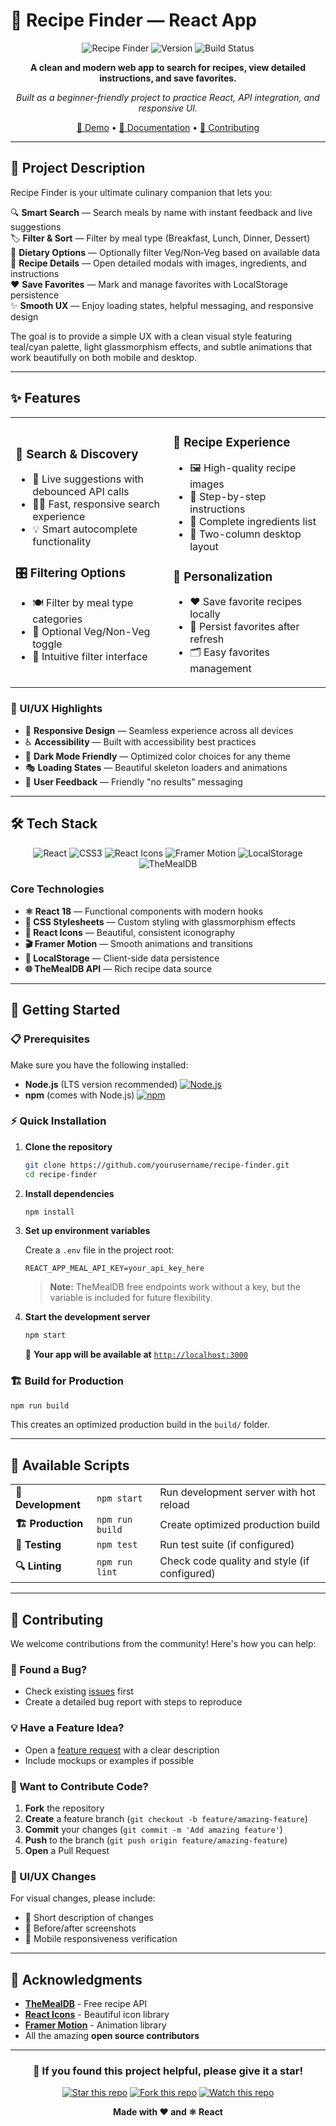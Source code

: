 # 🍳 Recipe Finder — React App

<div align="center">

![Recipe Finder](https://img.shields.io/badge/Recipe-Finder-teal?style=for-the-badge&logo=react&logoColor=white)
![Version](https://img.shields.io/badge/version-1.0.0-brightgreen?style=for-the-badge)
![Build Status](https://img.shields.io/badge/build-passing-success?style=for-the-badge)

**A clean and modern web app to search for recipes, view detailed instructions, and save favorites.**

*Built as a beginner-friendly project to practice React, API integration, and responsive UI.*

[🚀 Demo](#getting-started) • [📖 Documentation](#features) • [🤝 Contributing](#contributing)

</div>

---

## 🎯 Project Description

Recipe Finder is your ultimate culinary companion that lets you:

🔍 **Smart Search** — Search meals by name with instant feedback and live suggestions  
🏷️ **Filter & Sort** — Filter by meal type (Breakfast, Lunch, Dinner, Dessert)  
🌱 **Dietary Options** — Optionally filter Veg/Non‑Veg based on available data  
📱 **Recipe Details** — Open detailed modals with images, ingredients, and instructions  
❤️ **Save Favorites** — Mark and manage favorites with LocalStorage persistence  
✨ **Smooth UX** — Enjoy loading states, helpful messaging, and responsive design  

The goal is to provide a simple UX with a clean visual style featuring teal/cyan palette, light glassmorphism effects, and subtle animations that work beautifully on both mobile and desktop.

---

## ✨ Features

<table>
<tr>
<td width="50%">

### 🔎 Search & Discovery
- 🎯 Live suggestions with debounced API calls
- 🏃‍♂️ Fast, responsive search experience
- 💡 Smart autocomplete functionality

### 🎛️ Filtering Options
- 🍽️ Filter by meal type categories
- 🌿 Optional Veg/Non-Veg toggle
- 🎨 Intuitive filter interface

</td>
<td width="50%">

### 📖 Recipe Experience
- 🖼️ High-quality recipe images
- 📝 Step-by-step instructions
- 🥘 Complete ingredients list
- 📱 Two-column desktop layout

### 💾 Personalization
- ❤️ Save favorite recipes locally
- 🔄 Persist favorites after refresh
- 🗂️ Easy favorites management

</td>
</tr>
</table>

### 🎨 UI/UX Highlights
- 🌊 **Responsive Design** — Seamless experience across all devices
- ♿ **Accessibility** — Built with accessibility best practices
- 🌙 **Dark Mode Friendly** — Optimized color choices for any theme
- 🎭 **Loading States** — Beautiful skeleton loaders and animations
- 💬 **User Feedback** — Friendly "no results" messaging

---

## 🛠️ Tech Stack

<div align="center">

![React](https://img.shields.io/badge/React-18-61DAFB?style=for-the-badge&logo=react&logoColor=black)
![CSS3](https://img.shields.io/badge/CSS3-Stylesheets-1572B6?style=for-the-badge&logo=css3&logoColor=white)
![React Icons](https://img.shields.io/badge/React-Icons-E10098?style=for-the-badge&logo=react&logoColor=white)
![Framer Motion](https://img.shields.io/badge/Framer-Motion-0055FF?style=for-the-badge&logo=framer&logoColor=white)
![LocalStorage](https://img.shields.io/badge/Local-Storage-FFA500?style=for-the-badge&logo=html5&logoColor=white)
![TheMealDB](https://img.shields.io/badge/TheMealDB-API-FF6B6B?style=for-the-badge&logo=api&logoColor=white)

</div>

### Core Technologies
- **⚛️ React 18** — Functional components with modern hooks
- **🎨 CSS Stylesheets** — Custom styling with glassmorphism effects
- **🎯 React Icons** — Beautiful, consistent iconography
- **🎬 Framer Motion** — Smooth animations and transitions
- **💾 LocalStorage** — Client-side data persistence
- **🌐 TheMealDB API** — Rich recipe data source

---

## 🚀 Getting Started

### 📋 Prerequisites

Make sure you have the following installed:
- **Node.js** (LTS version recommended) [![Node.js](https://img.shields.io/badge/Node.js-LTS-339933?style=flat-square&logo=node.js&logoColor=white)](https://nodejs.org/)
- **npm** (comes with Node.js) [![npm](https://img.shields.io/badge/npm-latest-CB3837?style=flat-square&logo=npm&logoColor=white)](https://www.npmjs.com/)

### ⚡ Quick Installation

1. **Clone the repository**
   ```bash
   git clone https://github.com/yourusername/recipe-finder.git
   cd recipe-finder
   ```

2. **Install dependencies**
   ```bash
   npm install
   ```

3. **Set up environment variables**
   
   Create a `.env` file in the project root:
   ```env
   REACT_APP_MEAL_API_KEY=your_api_key_here
   ```
   
   > **Note:** TheMealDB free endpoints work without a key, but the variable is included for future flexibility.

4. **Start the development server**
   ```bash
   npm start
   ```
   
   🎉 **Your app will be available at** [`http://localhost:3000`](http://localhost:3000)

### 🏗️ Build for Production

```bash
npm run build
```

This creates an optimized production build in the `build/` folder.

---

## 📜 Available Scripts

<table>
<tr>
<td><strong>🚀 Development</strong></td>
<td><code>npm start</code></td>
<td>Run development server with hot reload</td>
</tr>
<tr>
<td><strong>🏗️ Production</strong></td>
<td><code>npm run build</code></td>
<td>Create optimized production build</td>
</tr>
<tr>
<td><strong>🧪 Testing</strong></td>
<td><code>npm test</code></td>
<td>Run test suite (if configured)</td>
</tr>
<tr>
<td><strong>🔍 Linting</strong></td>
<td><code>npm run lint</code></td>
<td>Check code quality and style (if configured)</td>
</tr>
</table>

---

## 🤝 Contributing

We welcome contributions from the community! Here's how you can help:

### 🐛 Found a Bug?
- Check existing [issues](../../issues) first
- Create a detailed bug report with steps to reproduce

### 💡 Have a Feature Idea?
- Open a [feature request](../../issues/new) with a clear description
- Include mockups or examples if possible

### 🔧 Want to Contribute Code?
1. **Fork** the repository
2. **Create** a feature branch (`git checkout -b feature/amazing-feature`)
3. **Commit** your changes (`git commit -m 'Add amazing feature'`)
4. **Push** to the branch (`git push origin feature/amazing-feature`)
5. **Open** a Pull Request

### 🎨 UI/UX Changes
For visual changes, please include:
- 📝 Short description of changes
- 📸 Before/after screenshots
- 📱 Mobile responsiveness verification

---

## 🙏 Acknowledgments

- **[TheMealDB](https://www.themealdb.com/)** - Free recipe API
- **[React Icons](https://react-icons.github.io/react-icons/)** - Beautiful icon library
- **[Framer Motion](https://www.framer.com/motion/)** - Animation library
- All the amazing **open source contributors**

---

<div align="center">

### 🌟 If you found this project helpful, please give it a star!

[![Star this repo](https://img.shields.io/github/stars/yourusername/recipe-finder?style=social)](../../stargazers)
[![Fork this repo](https://img.shields.io/github/forks/yourusername/recipe-finder?style=social)](../../network/members)
[![Watch this repo](https://img.shields.io/github/watchers/yourusername/recipe-finder?style=social)](../../watchers)

**Made with ❤️ and ⚛️ React**

</div>
